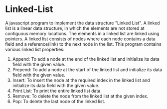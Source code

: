 # Linked-List
A javascript program to implement the data structure "Linked List". A linked list is a linear data structure, in which the elements are not stored at contiguous memory locations. The elements in a linked list are linked using pointers. A linked list consists of nodes where each node contains a data field and a reference(link) to the next node in the list. 
This program contains various linked list properties:
1. Append: To add a node at the end of the linked list and initialize its data field with the given value.
2. Prepend: To add a node at the start of the linked list and initialize its data field with the given value.
3. Insert: To insert the node at the required index in the linked list and initialize its data field with the given value.
4. Print List: To print the entire linked list data.
5. Remove: To delete the node from the linked list at the given index.
6. Pop: To delete the last node of the linked list.

